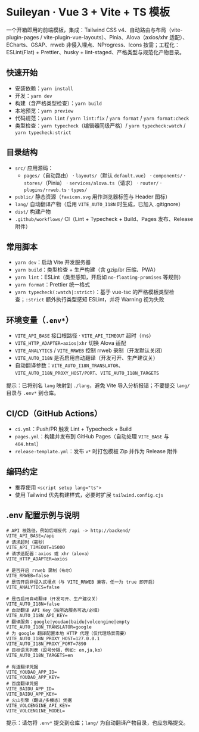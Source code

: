 # Suileyan · Vue 3 + Vite + TS 模板

一个开箱即用的前端模板，集成：Tailwind CSS v4、自动路由与布局（vite-plugin-pages / vite-plugin-vue-layouts）、Pinia、Alova（axios/xhr 适配）、ECharts、GSAP、rrweb 非侵入埋点、NProgress、Icons 按需；工程化：ESLint(Flat) + Prettier、husky + lint-staged、严格类型与规范化产物目录。

## 快速开始

- 安装依赖：`yarn install`
- 开发：`yarn dev`
- 构建（含严格类型检查）：`yarn build`
- 本地预览：`yarn preview`
- 代码规范：`yarn lint` / `yarn lint:fix` / `yarn format` / `yarn format:check`
- 类型检查：`yarn typecheck`（编辑器同级严格）/ `yarn typecheck:watch` / `yarn typecheck:strict`

## 目录结构

- `src/` 应用源码：
  - `pages/`（自动路由） · `layouts/`（默认 `default.vue`） · `components/` · `stores/`（Pinia） · `services/alova.ts`（请求） · `router/` · `plugins/rrweb.ts` · `types/`
- `public/` 静态资源（`favicon.svg` 用作浏览器标签与 Header 图标）
- `lang/` 自动翻译产物（启用 `VITE_AUTO_I18N` 时生成，已加入 .gitignore）
- `dist/` 构建产物
- `.github/workflows/` CI（Lint + Typecheck + Build、Pages 发布、Release 附件）

## 常用脚本

- `yarn dev`：启动 Vite 开发服务器
- `yarn build`：类型检查 + 生产构建（含 gzip/br 压缩、PWA）
- `yarn lint`：ESLint（类型感知，开启如 `no-floating-promises` 等规则）
- `yarn format`：Prettier 统一格式
- `yarn typecheck(:watch|:strict)`：基于 vue-tsc 的严格模板类型检查；`:strict` 额外执行类型感知 ESLint，并将 Warning 视为失败

## 环境变量（`.env*`）

- `VITE_API_BASE` 接口根路径 · `VITE_API_TIMEOUT` 超时（ms）
- `VITE_HTTP_ADAPTER=axios|xhr` 切换 Alova 适配
- `VITE_ANALYTICS` / `VITE_RRWEB` 控制 rrweb 录制（开发默认关闭）
- `VITE_AUTO_I18N` 是否启用自动翻译（开发可开、生产建议关）
- 自动翻译参数：`VITE_AUTO_I18N_TRANSLATOR`、`VITE_AUTO_I18N_PROXY_HOST/PORT`、`VITE_AUTO_I18N_TARGETS`

提示：已将别名 `lang` 映射到 `./lang`，避免 Vite 导入分析报错；不要提交 `lang/` 目录与 `.env*` 到仓库。

## CI/CD（GitHub Actions）

- `ci.yml`：Push/PR 触发 Lint + Typecheck + Build
- `pages.yml`：构建并发布到 GitHub Pages（自动处理 `VITE_BASE` 与 `404.html`）
- `release-template.yml`：发布 `v*` 时打包模板 Zip 并作为 Release 附件

## 编码约定

- 推荐使用 `<script setup lang="ts">`
- 使用 Tailwind 优先构建样式，必要时扩展 `tailwind.config.cjs`

## .env 配置示例与说明

```env
# API 根路径，例如后端反代 /api -> http://backend/
VITE_API_BASE=/api
# 请求超时（毫秒）
VITE_API_TIMEOUT=15000
# 请求适配器：axios 或 xhr（alova）
VITE_HTTP_ADAPTER=axios

# 是否开启 rrweb 录制（布尔）
VITE_RRWEB=false
# 是否开启非侵入式埋点（与 VITE_RRWEB 兼容，任一为 true 即开启）
VITE_ANALYTICS=false

# 是否启用自动翻译（开发可开、生产建议关）
VITE_AUTO_I18N=false
# 自动翻译 API Key（按所选服务可选/必填）
VITE_AUTO_I18N_API_KEY=
# 翻译服务：google|youdao|baidu|volcengine|empty
VITE_AUTO_I18N_TRANSLATOR=google
# 为 google 翻译配置本地 HTTP 代理（仅代理场景需要）
VITE_AUTO_I18N_PROXY_HOST=127.0.0.1
VITE_AUTO_I18N_PROXY_PORT=7890
# 目标语言列表（逗号分隔，例如: en,ja,ko）
VITE_AUTO_I18N_TARGETS=en

# 有道翻译凭据
VITE_YOUDAO_APP_ID=
VITE_YOUDAO_APP_KEY=
# 百度翻译凭据
VITE_BAIDU_APP_ID=
VITE_BAIDU_APP_KEY=
# 火山引擎（翻译/多模态）凭据
VITE_VOLCENGINE_API_KEY=
VITE_VOLCENGINE_MODEL=
```

提示：请勿将 `.env*` 提交到仓库；`lang/` 为自动翻译产物目录，也应忽略提交。
